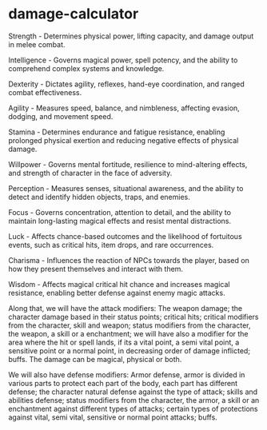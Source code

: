 # damage-calculator

Strength - Determines physical power, lifting capacity, and damage output in melee combat.

Intelligence - Governs magical power, spell potency, and the ability to comprehend complex systems and knowledge.

Dexterity - Dictates agility, reflexes, hand-eye coordination, and ranged combat effectiveness.

Agility - Measures speed, balance, and nimbleness, affecting evasion, dodging, and movement speed.

Stamina - Determines endurance and fatigue resistance, enabling prolonged physical exertion and reducing negative effects of physical damage.

Willpower - Governs mental fortitude, resilience to mind-altering effects, and strength of character in the face of adversity.

Perception - Measures senses, situational awareness, and the ability to detect and identify hidden objects, traps, and enemies.

Focus - Governs concentration, attention to detail, and the ability to maintain long-lasting magical effects and resist mental distractions.

Luck - Affects chance-based outcomes and the likelihood of fortuitous events, such as critical hits, item drops, and rare occurrences.

Charisma - Influences the reaction of NPCs towards the player, based on how they present themselves and interact with them.

Wisdom - Affects magical critical hit chance and increases magical resistance, enabling better defense against enemy magic attacks.

Along that, we will have the attack modifiers: The weapon damage; the character damage based in their status points; critical hits; critical modifiers from the character, skill and weapon; status modifiers from the character, the weapon, a skill or a enchantment; we will have also a modifier for the area where the hit or spell lands, if its a vital point, a semi vital point, a sensitive point or a normal point, in decreasing order of damage inflicted; buffs. The damage can be magical, physical or both.

We will also have defense modifiers: Armor defense, armor is divided in various parts to protect each part of the body, each part has different defense; the character natural defense against the type of attack; skills and abilities defense; status modifiers from the character, the armor, a skill or an enchantment against different types of attacks; certain types of protections against vital, semi vital, sensitive or normal point attacks; buffs.
